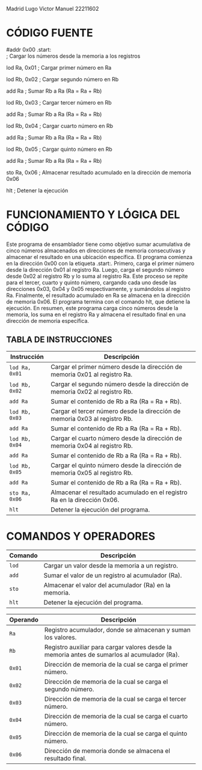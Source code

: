 Madrid Lugo Victor Manuel 22211602
# CÓDIGO FUENTE
#addr 0x00
.start:  
; Cargar los números desde la memoria a los registros

lod Ra, 0x01  ; Cargar primer número en Ra

lod Rb, 0x02  ; Cargar segundo número en Rb

add Ra        ; Sumar Rb a Ra (Ra = Ra + Rb)

lod Rb, 0x03  ; Cargar tercer número en Rb

add Ra        ; Sumar Rb a Ra (Ra = Ra + Rb)
  
lod Rb, 0x04  ; Cargar cuarto número en Rb

add Ra        ; Sumar Rb a Ra (Ra = Ra + Rb)
  
lod Rb, 0x05  ; Cargar quinto número en Rb

add Ra        ; Sumar Rb a Ra (Ra = Ra + Rb)
  
sto Ra, 0x06  ; Almacenar resultado acumulado en la dirección de memoria 0x06
  
hlt           ; Detener la ejecución

# FUNCIONAMIENTO Y LÓGICA DEL CÓDIGO
Este programa de ensamblador tiene como objetivo sumar acumulativa de cinco números almacenados en direcciones de memoria consecutivas y almacenar el resultado en
una ubicación específica. El programa comienza en la dirección 0x00 con la etiqueta .start:. Primero, carga el primer número desde la dirección 0x01 al registro Ra. 
Luego, carga el segundo número desde 0x02 al registro Rb y lo suma al registro Ra. Este proceso se repite para el tercer, cuarto y quinto número, cargando cada uno
desde las direcciones 0x03, 0x04 y 0x05 respectivamente, y sumándolos al registro Ra. Finalmente, el resultado acumulado en Ra se almacena en la dirección de memoria
0x06. El programa termina con el comando hlt, que detiene la ejecución. En resumen, este programa carga cinco números desde la memoria, los suma en el registro Ra y 
almacena el resultado final en una dirección de memoria específica.

## TABLA DE INSTRUCCIONES

| Instrucción         | Descripción                                                                         |
|---------------------|-------------------------------------------------------------------------------------|
| `lod Ra, 0x01`      | Cargar el primer número desde la dirección de memoria 0x01 al registro Ra.          |
| `lod Rb, 0x02`      | Cargar el segundo número desde la dirección de memoria 0x02 al registro Rb.         |
| `add Ra`            | Sumar el contenido de Rb a Ra (Ra = Ra + Rb).                                       |
| `lod Rb, 0x03`      | Cargar el tercer número desde la dirección de memoria 0x03 al registro Rb.          |
| `add Ra`            | Sumar el contenido de Rb a Ra (Ra = Ra + Rb).                                       |
| `lod Rb, 0x04`      | Cargar el cuarto número desde la dirección de memoria 0x04 al registro Rb.          |
| `add Ra`            | Sumar el contenido de Rb a Ra (Ra = Ra + Rb).                                       |
| `lod Rb, 0x05`      | Cargar el quinto número desde la dirección de memoria 0x05 al registro Rb.          |
| `add Ra`            | Sumar el contenido de Rb a Ra (Ra = Ra + Rb).                                       |
| `sto Ra, 0x06`      | Almacenar el resultado acumulado en el registro Ra en la dirección 0x06.            |
| `hlt`               | Detener la ejecución del programa.                                                  |

# COMANDOS Y OPERADORES

| Comando | Descripción |
|---------|-------------|
| `lod`   | Cargar un valor desde la memoria a un registro. |
| `add`   | Sumar el valor de un registro al acumulador (Ra). |
| `sto`   | Almacenar el valor del acumulador (Ra) en la memoria. |
| `hlt`   | Detener la ejecución del programa. |

| Operando | Descripción |
|----------|-------------|
| `Ra`     | Registro acumulador, donde se almacenan y suman los valores. |
| `Rb`     | Registro auxiliar para cargar valores desde la memoria antes de sumarlos al acumulador (Ra). |
| `0x01`   | Dirección de memoria de la cual se carga el primer número. |
| `0x02`   | Dirección de memoria de la cual se carga el segundo número. |
| `0x03`   | Dirección de memoria de la cual se carga el tercer número. |
| `0x04`   | Dirección de memoria de la cual se carga el cuarto número. |
| `0x05`   | Dirección de memoria de la cual se carga el quinto número. |
| `0x06`   | Dirección de memoria donde se almacena el resultado final. |

